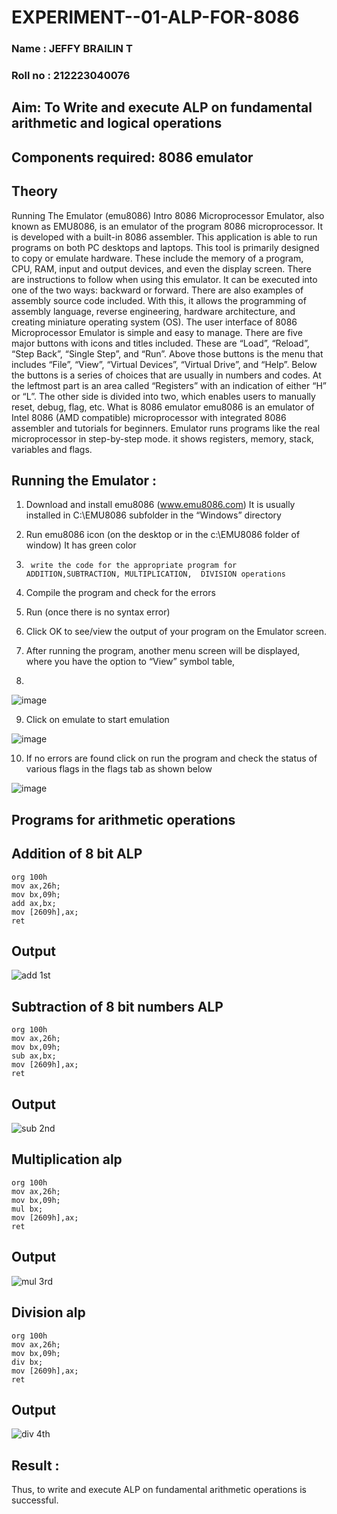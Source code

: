 # EXPERIMENT--01-ALP-FOR-8086
### Name : JEFFY BRAILIN T
### Roll no : 212223040076
## Aim: To Write and execute ALP on fundamental arithmetic and logical operations
## Components required: 8086  emulator 
## Theory 
Running The Emulator (emu8086) Intro 8086 Microprocessor Emulator, also known as EMU8086, is an emulator of the program 8086 microprocessor. It is developed with a built-in 8086 assembler. This application is able to run programs on both PC desktops and laptops. This tool is primarily designed to copy or emulate hardware. These include the memory of a program, CPU, RAM, input and output devices, and even the display screen. There are instructions to follow when using this emulator. It can be executed into one of the two ways: backward or forward. There are also examples of assembly source code included. With this, it allows the programming of assembly language, reverse engineering, hardware architecture, and creating miniature operating system (OS). The user interface of 8086 Microprocessor Emulator is simple and easy to manage. There are five major buttons with icons and titles included. These are “Load”, “Reload”, “Step Back”, “Single Step”, and “Run”. Above those buttons is the menu that includes “File”, “View”, “Virtual Devices”, “Virtual Drive”, and “Help”. Below the buttons is a series of choices that are usually in numbers and codes. At the leftmost part is an area called “Registers” with an indication of either “H” or “L”. The other side is divided into two, which enables users to manually reset, debug, flag, etc. What is 8086 emulator emu8086 is an emulator of Intel 8086 (AMD compatible) microprocessor with integrated 8086 assembler and tutorials for beginners. Emulator runs programs like the real microprocessor in step-by-step mode. it shows registers, memory, stack, variables and flags.


 ## Running the Emulator :
1.	Download and install emu8086 (www.emu8086.com) It is usually installed in C:\EMU8086 subfolder in the “Windows” directory
2.	  Run  emu8086 icon (on the desktop or in the c:\EMU8086 folder of window) It has green color 
 
 
3.		write the code for the appropriate program for ADDITION,SUBTRACTION, MULTIPLICATION,  DIVISION operations 

4.	 Compile the program and check for the errors 
5.	Run (once there is no syntax error) 

6.	Click OK to see/view the output of your program on the Emulator screen. 


7.	After running the program, another menu screen will be displayed, where you have the option to “View” symbol table,
8.	 


![image](https://user-images.githubusercontent.com/36288975/189273263-d65baae9-4b8f-4723-afb3-c0ffa4052b04.png)











9.	Click on emulate to start emulation 








![image](https://user-images.githubusercontent.com/36288975/189273273-9bb36ec1-e2e8-4892-8d35-37707332bfdc.png)








10.	If no errors are found click on run the program and check the status of various flags in the flags tab as shown below 






![image](https://user-images.githubusercontent.com/36288975/189273277-113a2a33-4a40-4ff8-95a5-ecd3a1f504fe.png)







## Programs for arithmetic  operations

## Addition  of 8 bit ALP 
```
org 100h
mov ax,26h;
mov bx,09h;
add ax,bx;
mov [2609h],ax;
ret
```

## Output  
![add 1st](https://github.com/jeffybrailin/EXPERIMENT--01-ALP-FOR-8086/assets/146911326/b00d9969-c0d0-467e-83cf-7120614449f9)

 
## Subtraction   of 8 bit numbers  ALP 

```
org 100h
mov ax,26h;
mov bx,09h;
sub ax,bx;
mov [2609h],ax;
ret
```
## Output  
![sub 2nd](https://github.com/jeffybrailin/EXPERIMENT--01-ALP-FOR-8086/assets/146911326/ecefae9a-eee0-46f0-ac6c-f785385d0b39)

## Multiplication alp 
```
org 100h
mov ax,26h;
mov bx,09h;
mul bx;
mov [2609h],ax;
ret
```
 ## Output  
![mul 3rd](https://github.com/jeffybrailin/EXPERIMENT--01-ALP-FOR-8086/assets/146911326/ce186be2-d352-491b-a5d5-31343afa1609)

## Division alp 
```
org 100h
mov ax,26h;
mov bx,09h;
div bx;
mov [2609h],ax;
ret
```
## Output  
![div 4th](https://github.com/jeffybrailin/EXPERIMENT--01-ALP-FOR-8086/assets/146911326/5674ddfd-9ed1-49d2-acfd-b87b4c890311)

## Result :
 Thus, to write and execute ALP on fundamental arithmetic operations is successful.








